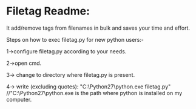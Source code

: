 Filetag Readme:
=======

It add/remove tags from filenames in bulk and saves your time and effort.

Steps on how to exec filetag.py for new python users:-

1->configure filetag.py according to your needs.

2->open cmd.

3-> change to directory where filetag.py is present.   

4-> write (excluding  quotes):  "C:\Python27\python.exe filetag.py"    
//"C:\Python27\python.exe is the path where python is installed on my computer.
